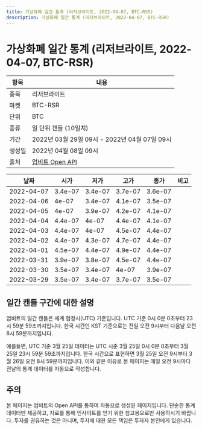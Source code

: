 ```yaml
---
title: 가상화폐 일간 통계 (리저브라이트, 2022-04-07, BTC-RSR)
description: 가상화폐 일간 통계 (리저브라이트, 2022-04-07, BTC-RSR)
---
```



가상화폐 일간 통계 (리저브라이트, 2022-04-07, BTC-RSR)
===

|항목|내용|
|--|--|
|종목|리저브라이트|
|마켓|BTC-RSR|
|단위|BTC|
|종류|일 단위 캔들 (10일치)|
|기간|2022년 03월 29일 09시 - 2022년 04월 07일 09시|
|생성일|2022년 04월 08일 09시|
|출처|[업비트 Open API](https://docs.upbit.com)|


|날짜|시가|저가|고가|종가|비고|
|--|--|--|--|--|--|
|2022-04-07|3.4e-07|3.4e-07|3.7e-07|3.6e-07|    |
|2022-04-06|4e-07|3.4e-07|4.1e-07|3.5e-07|    |
|2022-04-05|4e-07|3.9e-07|4.2e-07|4.1e-07|    |
|2022-04-04|4.4e-07|4e-07|4.4e-07|4.1e-07|    |
|2022-04-03|4.4e-07|4e-07|4.5e-07|4.4e-07|    |
|2022-04-02|4.4e-07|4.3e-07|4.7e-07|4.4e-07|    |
|2022-04-01|4.5e-07|4.4e-07|4.9e-07|4.4e-07|    |
|2022-03-31|3.9e-07|3.8e-07|4.5e-07|4.4e-07|    |
|2022-03-30|3.5e-07|3.4e-07|4e-07|3.9e-07|    |
|2022-03-29|3.5e-07|3.4e-07|3.7e-07|3.5e-07|    |


일간 캔들 구간에 대한 설명
---


업비트의 일간 캔들은 세계 협정시(UTC) 기준입니다. 
UTC 기준 0시 0분 0초부터 23시 59분 59초까지입니다. 
한국 시간인 KST 기준으로는 전일 오전 9시부터 다음날 오전 8시 59분까지입니다. 


예를들면, UTC 기준 3월 25일 데이터는 UTC 시준 3월 25일 0시 0분 0초부터 3월 25일 23시 59분 59초까지입니다. 
한국 시간으로 표현하면 3월 25일 오전 9시부터 3월 26일 오전 8시 59분까지입니다. 
이와 같은 이유로 본 페이지는 매일 오전 9시마다 전날의 통계 데이터를 자동으로 작성합니다. 


주의
---


본 페이지는 업비트의 Open API를 통하여 자동으로 생성된 페이지입니다. 
단순한 통계 데이터만 제공하고, 자료를 통해 인사이트를 얻기 위한 참고용으로만 사용하시기 바랍니다. 
투자를 권유하는 것은 아니며, 투자에 대한 모든 책임은 투자자 본인에게 있습니다. 
